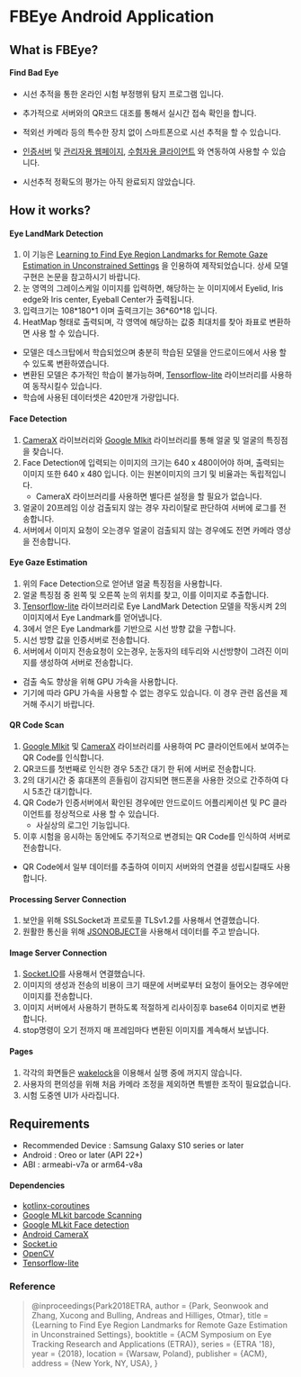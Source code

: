 # FBEye Android Application

## What is FBEye?
 #### Find Bad Eye
 * 시선 추적을 통한 온라인 시험 부정행위 탐지 프로그램 입니다.
 * 추가적으로 서버와의 QR코드 대조를 통해서 실시간 접속 확인을 합니다.
 * 적외선 카메라 등의 특수한 장치 없이 스마트폰으로 시선 추적을 할 수 있습니다.
 * [인증서버](https://github.com/ddoo-ddah/fbeye-processing-server) 및 [관리자용 웹페이지](https://github.com/ddoo-ddah/fbeye-web-server), [수험자용 클라이언트](https://github.com/ddoo-ddah/fbeye-desktop_windows) 와 연동하여 사용할 수 있습니다.

 * 시선추적 정확도의 평가는 아직 완료되지 않았습니다.
 
## How it works?
#### Eye LandMark Detection
 1. 이 기능은 [Learning to Find Eye Region Landmarks for Remote Gaze Estimation in Unconstrained Settings](https://ait.ethz.ch/projects/2018/landmarks-gaze/) 을 인용하여 제작되었습니다. 상세 모델 구현은 논문을 참고하시기 바랍니다.
 2. 눈 영역의 그레이스케일 이미지를 입력하면, 해당하는 눈 이미지에서 Eyelid, Iris edge와 Iris center, Eyeball Center가 출력됩니다.
 3. 입력크기는 108\*180\*1 이며 출력크기는 36\*60\*18 입니다.
 4. HeatMap 형태로 출력되며, 각 영역에 해당하는 값중 최대치를 찾아 좌표로 변환하면 사용 할 수 있습니다.
 
 * 모델은 데스크탑에서 학습되었으며 충분히 학습된 모델을 안드로이드에서 사용 할 수 있도록 변환하였습니다.
 * 변환된 모델은 추가적인 학습이 불가능하며, [Tensorflow-lite](https://www.tensorflow.org/lite/) 라이브러리를 사용하여 동작시킬수 있습니다.
 * 학습에 사용된 데이터셋은 420만개 가량입니다.

#### Face Detection
 1. [CameraX](https://developer.android.com/training/camerax) 라이브러리와 [Google Mlkit](https://developers.google.com/ml-kit/vision/face-detection) 라이브러리를 통해 얼굴 및 얼굴의 특징점을 찾습니다.
 2. Face Detection에 입력되는 이미지의 크기는 640 x 480이어야 하며, 출력되는 이미지 또한 640 x 480 입니다. 이는 원본이미지의 크기 및 비율과는 독립적입니다.
    * CameraX 라이브러리를 사용하면 별다른 설정을 할 필요가 없습니다. 
 3. 얼굴이 20프레임 이상 검출되지 않는 경우 자리이탈로 판단하여 서버에 로그를 전송합니다.
 4. 서버에서 이미지 요청이 오는경우 얼굴이 검출되지 않는 경우에도 전면 카메라 영상을 전송합니다.

#### Eye Gaze Estimation
 1. 위의 Face Detection으로 얻어낸 얼굴 특징점을 사용합니다.
 2. 얼굴 특징점 중 왼쪽 및 오른쪽 눈의 위치를 찾고, 이를 이미지로 추출합니다.
 3. [Tensorflow-lite](https://www.tensorflow.org/lite/) 라이브러리로 Eye LandMark Detection 모델을 작동시켜 2의 이미지에서 Eye Landmark를 얻어냅니다. 
 4. 3에서 얻은 Eye Landmark를 기반으로 시선 방향 값을 구합니다.
 5. 시선 방향 값을 인증서버로 전송합니다.
 6. 서버에서 이미지 전송요청이 오는경우, 눈동자의 테두리와 시선방향이 그려진 이미지를 생성하여 서버로 전송합니다.
 
 * 검출 속도 향상을 위해 GPU 가속을 사용합니다.
 * 기기에 따라 GPU 가속을 사용할 수 없는 경우도 있습니다. 이 경우 관련 옵션을 제거해 주시기 바랍니다.
 
#### QR Code Scan
 1. [Google Mlkit](https://developers.google.com/ml-kit/vision/barcode-scanning) 및 [CameraX](https://developer.android.com/training/camerax) 라이브러리를 사용하여
 PC 클라이언트에서 보여주는 QR Code를 인식합니다.
 2. QR코드를 첫번째로 인식한 경우 5초간 대기 한 뒤에 서버로 전송합니다. 
 3. 2의 대기시간 중 휴대폰의 흔들림이 감지되면 핸드폰을 사용한 것으로 간주하여 다시 5초간 대기합니다.
 4. QR Code가 인증서버에서 확인된 경우에만 안드로이드 어플리케이션 및 PC 클라이언트를 정상적으로 사용 할 수 있습니다.
    * 사실상의 로그인 기능입니다.
 5. 이후 시험을 응시하는 동안에도 주기적으로 변경되는 QR Code를 인식하여 서버로 전송합니다.
 * QR Code에서 일부 데이터를 추출하여 이미지 서버와의 연결을 성립시킬때도 사용합니다.
 
#### Processing Server Connection
 1. 보안을 위해 SSLSocket과 프로토콜 TLSv1.2를 사용해서 연결했습니다.
 2. 원활한 통신을 위해 [JSONOBJECT](https://developer.android.com/reference/org/json/JSONObject)을 사용해서 데이터를 주고 받습니다.

#### Image Server Connection
 1. [Socket.IO](https://socket.io/blog/native-socket-io-and-android/)를 사용해서 연결했습니다.
 2. 이미지의 생성과 전송의 비용이 크기 때문에 서버로부터 요청이 들어오는 경우에만 이미지를 전송합니다.
 3. 이미지 서버에서 사용하기 편하도록 적절하게 리사이징후 base64 이미지로 변환합니다.
 4. stop명령이 오기 전까지 매 프레임마다 변환된 이미지를 계속해서 보냅니다.
 
#### Pages
 1. 각각의 화면들은 [wakelock](https://developer.android.com/training/scheduling/wakelock)을 이용해서 실행 중에 꺼지지 않습니다.
 2. 사용자의 편의성을 위해 처음 카메라 조정을 제외하면 특별한 조작이 필요없습니다.
 3. 시험 도중엔 UI가 사라집니다.

## Requirements
 * Recommended Device : Samsung Galaxy S10 series or later
 * Android : Oreo or later (API 22+)
 * ABI : armeabi-v7a or arm64-v8a

 #### Dependencies
 
   * [kotlinx-coroutines](https://developer.android.com/kotlin/coroutines)
   * [Google MLkit barcode Scanning](https://developers.google.com/ml-kit/vision/barcode-scanning)
   * [Google MLkit Face detection](https://developers.google.com/ml-kit/vision/face-detection)
   * [Android CameraX](https://developer.android.com/training/camerax)
   * [Socket.io](https://github.com/socketio/socket.io-client-java)
   * [OpenCV](https://github.com/quickbirdstudios/opencv-android)
   * [Tensorflow-lite](https://www.tensorflow.org/lite/)

### Reference
> @inproceedings{Park2018ETRA,
	author = {Park, Seonwook and Zhang, Xucong and Bulling, Andreas and Hilliges, Otmar},
	title = {Learning to Find Eye Region Landmarks for Remote Gaze Estimation in Unconstrained Settings},
	booktitle = {ACM Symposium on Eye Tracking Research and Applications (ETRA)},
	series = {ETRA '18},
	year = {2018},
	location = {Warsaw, Poland},
	publisher = {ACM},
	address = {New York, NY, USA},
}
